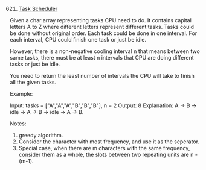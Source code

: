 621. [Task Scheduler](https://leetcode.com/problems/task-scheduler/)

Given a char array representing tasks CPU need to do. It contains capital letters A to Z where different letters represent different tasks. Tasks could be done without original order. Each task could be done in one interval. For each interval, CPU could finish one task or just be idle.

However, there is a non-negative cooling interval n that means between two same tasks, there must be at least n intervals that CPU are doing different tasks or just be idle.

You need to return the least number of intervals the CPU will take to finish all the given tasks.


Example:

Input: tasks = ["A","A","A","B","B","B"], n = 2
Output: 8
Explanation: A -> B -> idle -> A -> B -> idle -> A -> B.


Notes:

1. greedy algorithm. 
2. Consider the character with most frequency, and use it as the seperator.
3. Special case, when there are m characters with the same frequency, consider them as a whole, the slots between two repeating units are n - (m-1).
